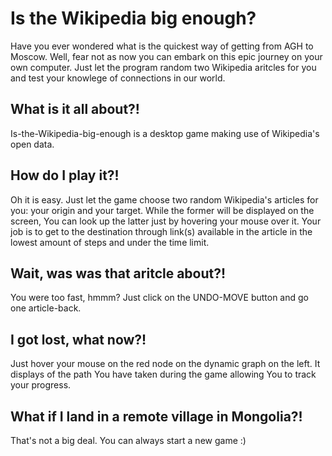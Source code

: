 # Is the Wikipedia big enough?

Have you ever wondered what is the quickest way of getting from AGH to Moscow. Well, fear not as now you can embark on this epic journey on your own computer. Just let the program random two Wikipedia aritcles for you and test your knowlege of connections in our world.

## What is it all about?!

Is-the-Wikipedia-big-enough is a desktop game making use of Wikipedia's open data.

## How do I play it?!

Oh it is easy. Just let the game choose two random Wikipedia's articles for you: your origin and your target. While the former will be displayed on the screen, You can look up the latter just by hovering your mouse over it. Your job is to get to the destination through link(s) available in the article in the lowest amount of steps and under the time limit. 

## Wait, was was that aritcle about?!

You were too fast, hmmm? Just click on the UNDO-MOVE button and go one article-back.

## I got lost, what now?!

Just hover your mouse on the red node on the dynamic graph on the left. It displays of the path You have taken during the game allowing You to track your progress.

## What if I land in a remote village in Mongolia?!

That's not a big deal. You can always start a new game :)



